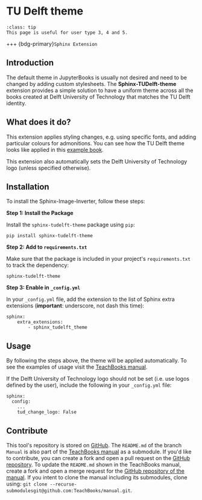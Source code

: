 # TU Delft theme 

```{admonition} User types
:class: tip
This page is useful for user type 3, 4 and 5.
```
+++
{bdg-primary}`Sphinx Extension`

## Introduction

The default theme in JupyterBooks is usually not desired and need to be changed by adding custom stylesheets. The **Sphinx-TUDelft-theme** extension provides a simple solution to have a uniform theme across all the books created at Delft University of Technology that matches the TU Delft identity.

## What does it do?

This extension applies styling changes, e.g. using specific fonts, and adding particular colours for admonitions. You can see how the TU Delft theme looks like applied in this [example book](http://teachbooks.io/TU-Delft-Theme-Example/).

This extension also automatically sets the Delft University of Technology logo (unless specified otherwise).

## Installation
To install the Sphinx-Image-Inverter, follow these steps:

**Step 1: Install the Package**

Install the `sphinx-tudelft-theme` package using `pip`:
```
pip install sphinx-tudelft-theme
```

**Step 2: Add to `requirements.txt`**

Make sure that the package is included in your project's `requirements.txt` to track the dependency:
```
sphinx-tudelft-theme
```

**Step 3: Enable in `_config.yml`**

In your `_config.yml` file, add the extension to the list of Sphinx extra extensions (**important**: underscore, not dash this time):
```
sphinx: 
    extra_extensions:
        - sphinx_tudelft_theme
```

## Usage

By following the steps above, the theme will be applied automatically. To see the examples of usage visit the [TeachBooks manual](https://teachbooks.io/manual/intro.html).

If the Delft University of Technology logo should not be set (i.e. use logos defined by the user), include the following in your `_config.yml` file:
```
sphinx:
  config:
    ...
    tud_change_logo: False
```


## Contribute
This tool's repository is stored on [GitHub](https://github.com/TeachBooks/Sphinx-TUDelft-theme). The `README.md` of the branch `Manual` is also part of the [TeachBooks manual](https://teachbooks.io/manual/intro.html) as a submodule. If you'd like to contribute, you can create a fork and open a pull request on the [GitHub repository](https://github.com/TeachBooks/Sphinx-TUDelft-theme). To update the `README.md` shown in the TeachBooks manual, create a fork and open a merge request for the [GitHub repository of the manual](https://github.com/TeachBooks/manual). If you intent to clone the manual including its submodules, clone using: `git clone --recurse-submodulesgit@github.com:TeachBooks/manual.git`.
